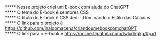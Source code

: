 ***** Nesse projeto criei um E-book com ajuda do ChatGPT <br>
***** O tema do E-book é seletores CSS <br>
***** O titulo do E-book é CSS Jedi - Dominando o Estilo das Gálaxias <br>
***** O link para o projeto é https://github.com/inaldomacena/criandoumebookcomchatGPT  <br>
***** O link para o E-book é  https://online.fliphtml5.com/twlxr/kgkg/#p=1
